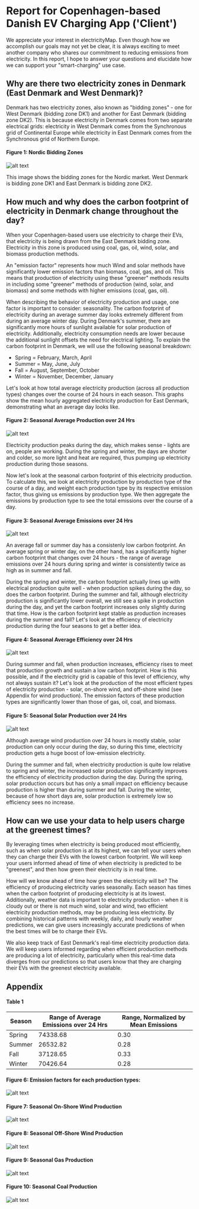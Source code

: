 # Report for Copenhagen-based Danish EV Charging App ('Client')
We appreciate your interest in electricityMap. Even though how we accomplish our goals may not yet be clear, it is always exciting to meet another company who shares our commitment to reducing emissions from electricity. In this report, I hope to answer your questions and elucidate how we can support your "smart-charging" use case.

## Why are there two electricity zones in Denmark (East Denmark and West Denmark)?
Denmark has two electricity zones, also known as "bidding zones" - one for West Denmark (bidding zone DK1) and another for East Denmark (bidding zone DK2). This is because electricity in Denmark comes from two separate electrical grids: electricity in West Denmark comes from the Synchronous grid of Continental Europe while electricity in East Denmark comes from the Synchronous grid of Northern Europe.

#### Figure 1: Nordic Bidding Zones
![alt text](NordicBiddingZones.png "Nordic Bidding Zones")

This image shows the bidding zones for the Nordic market. West Denmark is bidding zone DK1 and East Denmark is bidding zone DK2.

## How much and why does the carbon footprint of electricity in Denmark change throughout the day?
When your Copenhagen-based users use electricity to charge their EVs, that electricity is being drawn from the East Denmark bidding zone. Electricity in this zone is produced using coal, gas, oil, wind, solar, and biomass production methods.

An "emission factor" represents how much Wind and solar methods have significantly lower emission factors than biomass, coal, gas, and oil. This means that production of electricity using these "greener" methods results in  including some "greener" methods of production (wind, solar, and biomass) and some methods with higher emissions (coal, gas, oil).

When describing the behavior of electricity production and usage, one factor is important to consider: seasonality. The carbon footprint of electricity during an average summer day looks extremely different from during an average winter day. During Denmark's summer, there are significantly more hours of sunlight available for solar production of electricity. Additionally, electricity consumption needs are lower because the additional sunlight offsets the need for electrical lighting. To explain the carbon footprint in Denmark, we will use the following seasonal breakdown:
- Spring = February, March, April
- Summer = May, June, July
- Fall = August, September, October
- Winter = November, December, January

Let's look at how total average electricity production (across all production types) changes over the course of 24 hours in each season. This graphs show the mean hourly aggregated electricity production for East Denmark, demonstrating what an average day looks like.

#### Figure 2: Seasonal Average Production over 24 Hrs
![alt text](figures/SeasonalProductionOver24Hrs.png "Seasonal Electricity Production Over 24 Hrs")

Electricity production peaks during the day, which makes sense - lights are on, people are working. During the spring and winter, the days are shorter and colder, so more light and heat are required, thus pumping up electricity production during those seasons.

Now let's look at the seasonal carbon footprint of this electricity production. To calculate this, we look at electricity production by production type of the course of a day, and weight each production type by its respective emission factor, thus giving us emissions by production type. We then aggregate the emissions by production type to see the total emissions over the course of a day.

#### Figure 3: Seasonal Average Emissions over 24 Hrs
![alt text](figures/SeasonalEmissionsOver24Hrs.png "Emissions Over 24 Hrs")

An average fall or summer day has a consistenly low carbon footprint. An average spring or winter day, on the other hand, has a significantly higher carbon footprint that changes over 24 hours - the range of average emissions over 24 hours during spring and winter is consistently twice as high as in summer and fall. 

During the spring and winter, the carbon footprint actually lines up with electrical production quite well - when production spikes during the day, so does the carbon footprint. During the summer and fall, although electricity production is significantly lower overall, we still see a spike in production during the day, and yet the carbon footprint increases only slightly during that time. How is the carbon footprint kept stable as production increases during the summer and fall? Let's look at the efficiency of electricity production during the four seasons to get a better idea.

#### Figure 4: Seasonal Average Efficiency over 24 Hrs
![alt text](figures/SeasonalEfficiencyOver24Hrs.png "Efficiency Over 24 Hrs")

During summer and fall, when production increases, efficiency rises to meet that production growth and sustain a low carbon footprint. How is this possible, and if the electricity grid is capable of this level of efficiency, why not always sustain it? Let's look at the production of the most efficient types of electricity production - solar, on-shore wind, and off-shore wind (see Appendix for wind production). The emission factors of these production types are significantly lower than those of gas, oil, coal, and biomass.

#### Figure 5: Seasonal Solar Production over 24 Hrs
![alt text](figures/SeasonalSolarOver24Hrs.png "Seasonal Solar Production Over 24 Hrs")

Although average wind production over 24 hours is mostly stable, solar production can only occur during the day, so during this time, electricity production gets a huge boost of low-emission electricity.

During the summer and fall, when electricity production is quite low relative to spring and winter, the increased solar production significantly improves the efficiency of electricity production during the day. During the spring, solar production occurs but has only a small impact on efficiency because production is higher than during summer and fall. During the winter, because of how short days are, solar production is extremely low so efficiency sees no increase.

## How can we use your data to help users charge at the greenest times?
By leveraging times when electricity is being produced most efficiently, such as when solar production is at its highest, we can tell your users when they can charge their EVs with the lowest carbon footprint. We will keep your users informed ahead of time of when electricity is predicted to be "greenest", and then how green their electricity is in real time.

How will we know ahead of time how green the electricity will be? The efficiency of producing electricity varies seasonally. Each season has times when the carbon footprint of producing electricity is at its lowest. Additionally, weather data is important to electricity production - when it is cloudy out or there is not much wind, solar and wind, two efficient electricity production methods, may be producing less electricity. By combining historical patterns with weekly, daily, and hourly weather predictions, we can give users increasingly accurate predictions of when the best times will be to charge their EVs.

We also keep track of East Denmark's real-time electricity production data. We will keep users informed regarding when efficient production methods are producing a lot of electricity, particularly when this real-time data diverges from our predictions so that users know that they are charging their EVs with the greenest electricity available.

## Appendix

#### Table 1
| Season | Range of Average Emissions over 24 Hrs | Range, Normalized by Mean Emissions |
| ----------- | ----------- | ----------- |
| Spring | 74338.68 | 0.30 |
| Summer | 26532.82 | 0.28 |
| Fall | 37128.65 | 0.33 |
| Winter | 70426.64 | 0.28 |

#### Figure 6: Emission factors for each production types:
![alt text](figures/EmissionFactorsByType.png "Emission Factors by Production Type")

#### Figure 7: Seasonal On-Shore Wind Production
![alt text](figures/SeasonalWindOnshoreOver24Hrs.png "Seasonal On-Shore Wind Production Over 24 Hrs")

#### Figure 8: Seasonal Off-Shore Wind Production
![alt text](figures/SeasonalWindOffshoreOver24Hrs.png "Seasonal Off-Shore Wind Production Over 24 Hrs")

#### Figure 9: Seasonal Gas Production
![alt text](figures/SeasonalFossilGasOver24Hrs.png "Seasonal Gas Production Over 24 Hrs")

#### Figure 10: Seasonal Coal Production
![alt text](figures/SeasonalFossilCoalOver24Hrs.png "Seasonal Coal Production Over 24 Hrs")